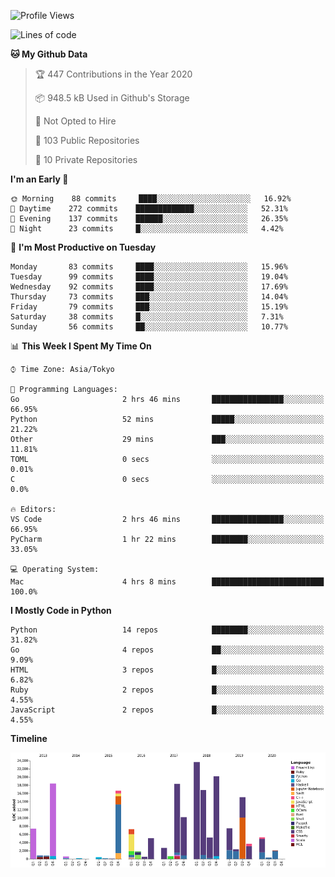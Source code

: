 <!--START_SECTION:waka-->
![Profile Views](http://img.shields.io/badge/Profile%20Views-0-blue)

![Lines of code](https://img.shields.io/badge/From%20Hello%20World%20I%27ve%20Written-6.0%20million%20lines%20of%20code-blue)

**🐱 My Github Data** 

> 🏆 447 Contributions in the Year 2020
 > 
> 📦 948.5 kB Used in Github's Storage 
 > 
> 🚫 Not Opted to Hire
 > 
> 📜 103 Public Repositories
 > 
> 🔑 10 Private Repositories 

**I'm an Early 🐤** 

```text
🌞 Morning    88 commits     ████░░░░░░░░░░░░░░░░░░░░░   16.92% 
🌆 Daytime    272 commits    █████████████░░░░░░░░░░░░   52.31% 
🌃 Evening    137 commits    ██████░░░░░░░░░░░░░░░░░░░   26.35% 
🌙 Night      23 commits     █░░░░░░░░░░░░░░░░░░░░░░░░   4.42%

```
📅 **I'm Most Productive on Tuesday** 

```text
Monday       83 commits     ████░░░░░░░░░░░░░░░░░░░░░   15.96% 
Tuesday      99 commits     ████░░░░░░░░░░░░░░░░░░░░░   19.04% 
Wednesday    92 commits     ████░░░░░░░░░░░░░░░░░░░░░   17.69% 
Thursday     73 commits     ███░░░░░░░░░░░░░░░░░░░░░░   14.04% 
Friday       79 commits     ███░░░░░░░░░░░░░░░░░░░░░░   15.19% 
Saturday     38 commits     █░░░░░░░░░░░░░░░░░░░░░░░░   7.31% 
Sunday       56 commits     ██░░░░░░░░░░░░░░░░░░░░░░░   10.77%

```


📊 **This Week I Spent My Time On** 

```text
⌚︎ Time Zone: Asia/Tokyo

💬 Programming Languages: 
Go                       2 hrs 46 mins       ████████████████░░░░░░░░░   66.95% 
Python                   52 mins             █████░░░░░░░░░░░░░░░░░░░░   21.22% 
Other                    29 mins             ███░░░░░░░░░░░░░░░░░░░░░░   11.81% 
TOML                     0 secs              ░░░░░░░░░░░░░░░░░░░░░░░░░   0.01% 
C                        0 secs              ░░░░░░░░░░░░░░░░░░░░░░░░░   0.0%

🔥 Editors: 
VS Code                  2 hrs 46 mins       ████████████████░░░░░░░░░   66.95% 
PyCharm                  1 hr 22 mins        ████████░░░░░░░░░░░░░░░░░   33.05%

💻 Operating System: 
Mac                      4 hrs 8 mins        █████████████████████████   100.0%

```

**I Mostly Code in Python** 

```text
Python                   14 repos            ████████░░░░░░░░░░░░░░░░░   31.82% 
Go                       4 repos             ██░░░░░░░░░░░░░░░░░░░░░░░   9.09% 
HTML                     3 repos             █░░░░░░░░░░░░░░░░░░░░░░░░   6.82% 
Ruby                     2 repos             █░░░░░░░░░░░░░░░░░░░░░░░░   4.55% 
JavaScript               2 repos             █░░░░░░░░░░░░░░░░░░░░░░░░   4.55%

```


**Timeline**

![Chart not found](https://github.com/takuan-osho/takuan-osho/blob/master/charts/bar_graph.png) 


<!--END_SECTION:waka-->
